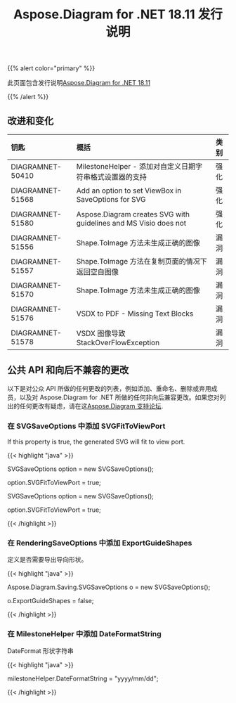 ﻿---
title: Aspose.Diagram for .NET 18.11 发行说明
type: docs
weight: 20
url: /zh/net/aspose-diagram-for-net-18-11-release-notes/
---
{{% alert color="primary" %}} 

此页面包含发行说明[Aspose.Diagram for .NET 18.11](https://www.nuget.org/packages/Aspose.Diagram/18.11.0)

{{% /alert %}} 
## **改进和变化**

|**钥匙**|**概括**|**类别**|
|:- |:- |:- |
|DIAGRAMNET-50410|MilestoneHelper - 添加对自定义日期字符串格式设置器的支持|强化|
|DIAGRAMNET-51568|Add an option to set ViewBox in SaveOptions for SVG|强化|
|DIAGRAMNET-51580|Aspose.Diagram creates SVG with guidelines and MS Visio does not|强化|
|DIAGRAMNET-51556|Shape.ToImage 方法未生成正确的图像|漏洞|
|DIAGRAMNET-51557|Shape.ToImage 方法在复制页面的情况下返回空白图像|漏洞|
|DIAGRAMNET-51570|Shape.ToImage 方法未生成正确的图像|漏洞|
|DIAGRAMNET-51576|VSDX to PDF - Missing Text Blocks|漏洞|
|DIAGRAMNET-51578|VSDX 图像导致 StackOverFlowException|漏洞|
## **公共 API 和向后不兼容的更改**
以下是对公众 API 所做的任何更改的列表，例如添加、重命名、删除或弃用成员，以及对 Aspose.Diagram for .NET 所做的任何非向后兼容更改。如果您对列出的任何更改有疑虑，请在这[Aspose.Diagram 支持论坛](https://forum.aspose.com/c/diagram/17).
### **在 SVGSaveOptions 中添加 SVGFitToViewPort**
If this property is true, the generated SVG will fit to view port.

{{< highlight "java" >}}

 SVGSaveOptions option = new SVGSaveOptions();

option.SVGFitToViewPort = true;

SVGSaveOptions option = new SVGSaveOptions();

option.SVGFitToViewPort = true;

{{< /highlight >}}
### **在 RenderingSaveOptions 中添加 ExportGuideShapes**
定义是否需要导出导向形状。

{{< highlight "java" >}}

 Aspose.Diagram.Saving.SVGSaveOptions o = new SVGSaveOptions();

o.ExportGuideShapes = false;

{{< /highlight >}}
### **在 MilestoneHelper 中添加 DateFormatString**
DateFormat 形状字符串

{{< highlight "java" >}}

 milestoneHelper.DateFormatString = "yyyy/mm/dd";

{{< /highlight >}}
